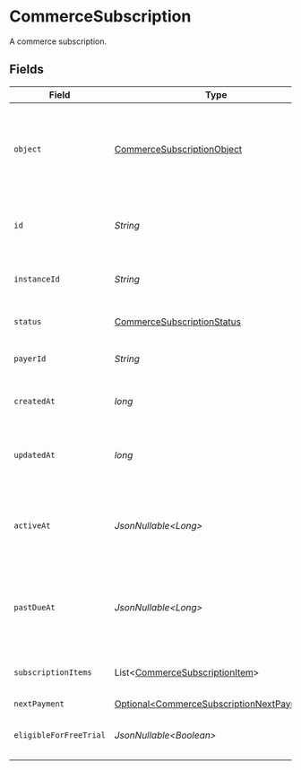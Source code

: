 # CommerceSubscription

A commerce subscription.


## Fields

| Field                                                                                                    | Type                                                                                                     | Required                                                                                                 | Description                                                                                              |
| -------------------------------------------------------------------------------------------------------- | -------------------------------------------------------------------------------------------------------- | -------------------------------------------------------------------------------------------------------- | -------------------------------------------------------------------------------------------------------- |
| `object`                                                                                                 | [CommerceSubscriptionObject](../../models/components/CommerceSubscriptionObject.md)                      | :heavy_check_mark:                                                                                       | String representing the object's type. Objects of the same type share the same value.                    |
| `id`                                                                                                     | *String*                                                                                                 | :heavy_check_mark:                                                                                       | Unique identifier for the commerce subscription.                                                         |
| `instanceId`                                                                                             | *String*                                                                                                 | :heavy_check_mark:                                                                                       | The ID of the instance this subscription belongs to.                                                     |
| `status`                                                                                                 | [CommerceSubscriptionStatus](../../models/components/CommerceSubscriptionStatus.md)                      | :heavy_check_mark:                                                                                       | The current status of the subscription.                                                                  |
| `payerId`                                                                                                | *String*                                                                                                 | :heavy_check_mark:                                                                                       | The ID of the payer for this subscription.                                                               |
| `createdAt`                                                                                              | *long*                                                                                                   | :heavy_check_mark:                                                                                       | Unix timestamp (milliseconds) of creation.                                                               |
| `updatedAt`                                                                                              | *long*                                                                                                   | :heavy_check_mark:                                                                                       | Unix timestamp (milliseconds) of last update.                                                            |
| `activeAt`                                                                                               | *JsonNullable\<Long>*                                                                                    | :heavy_minus_sign:                                                                                       | Unix timestamp (milliseconds) when the subscription became active.                                       |
| `pastDueAt`                                                                                              | *JsonNullable\<Long>*                                                                                    | :heavy_minus_sign:                                                                                       | Unix timestamp (milliseconds) when the subscription became past due.                                     |
| `subscriptionItems`                                                                                      | List\<[CommerceSubscriptionItem](../../models/components/CommerceSubscriptionItem.md)>                   | :heavy_check_mark:                                                                                       | Array of subscription items in this subscription.                                                        |
| `nextPayment`                                                                                            | [Optional\<CommerceSubscriptionNextPayment>](../../models/components/CommerceSubscriptionNextPayment.md) | :heavy_minus_sign:                                                                                       | N/A                                                                                                      |
| `eligibleForFreeTrial`                                                                                   | *JsonNullable\<Boolean>*                                                                                 | :heavy_minus_sign:                                                                                       | Whether the payer is eligible for a free trial.                                                          |